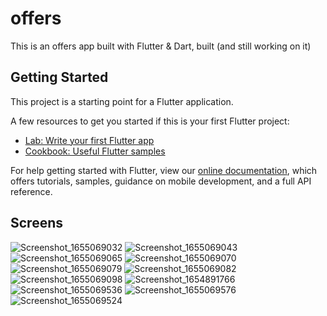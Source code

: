 # offers

This is an offers app built with Flutter & Dart, built (and still working on it)

## Getting Started

This project is a starting point for a Flutter application.

A few resources to get you started if this is your first Flutter project:

- [Lab: Write your first Flutter app](https://flutter.dev/docs/get-started/codelab)
- [Cookbook: Useful Flutter samples](https://flutter.dev/docs/cookbook)

For help getting started with Flutter, view our
[online documentation](https://flutter.dev/docs), which offers tutorials,
samples, guidance on mobile development, and a full API reference.
## Screens
![Screenshot_1655069032](https://user-images.githubusercontent.com/62202902/173255067-387f750d-5cc2-4260-ac98-526a52b766fc.png)
![Screenshot_1655069043](https://user-images.githubusercontent.com/62202902/173255100-d8fca5d3-4594-4814-9fc7-e9f2f8ec874e.png)
![Screenshot_1655069065](https://user-images.githubusercontent.com/62202902/173255104-c30bae2d-6900-45bb-bdd9-d79fd2478279.png)
![Screenshot_1655069070](https://user-images.githubusercontent.com/62202902/173255130-7a032031-89c4-4029-8f44-501657dcbeb2.png)
![Screenshot_1655069079](https://user-images.githubusercontent.com/62202902/173255135-85d0f25c-6337-4e88-89dc-7010e519a5e0.png)
![Screenshot_1655069082](https://user-images.githubusercontent.com/62202902/173255164-88f4f071-879b-4a22-a027-7b2d06d25d75.png)
![Screenshot_1655069098](https://user-images.githubusercontent.com/62202902/173255167-305bcde8-094f-40ea-9c12-ac36f3d9d984.png)
![Screenshot_1654891766](https://user-images.githubusercontent.com/62202902/173255168-950116e2-02d3-4562-930b-92c950910249.png)
![Screenshot_1655069536](https://user-images.githubusercontent.com/62202902/173255220-6f149622-60d6-4375-b9c5-565734e5e431.png)
![Screenshot_1655069576](https://user-images.githubusercontent.com/62202902/173255221-2f8006cd-4b2b-4f10-973c-41e8b1c364b3.png)
![Screenshot_1655069524](https://user-images.githubusercontent.com/62202902/173255257-f34042bb-d771-44fd-8565-50a6f689d8da.png)
